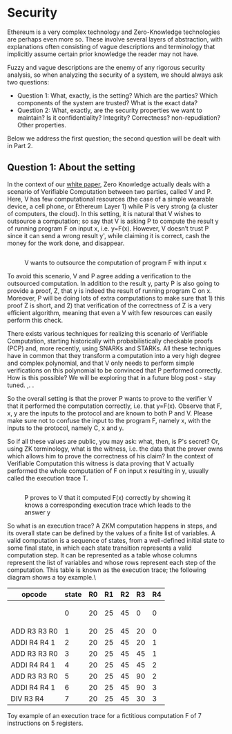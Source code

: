 # Security

Ethereum is a very complex technology and Zero-Knowledge technologies are perhaps even more so. These involve several layers of abstraction, with explanations often consisting of vague descriptions and terminology that implicitly assume certain prior knowledge the reader may not have.

Fuzzy and vague descriptions are the enemy of any rigorous security analysis, so when analyzing the security of a system, we should always ask two questions:

* Question 1: What, exactly, is the setting? Which are the parties? Which components of the system are trusted? What is the exact data?
* Question 2: What, exactly, are the security properties we want to maintain? Is it confidentiality? Integrity? Correctness? non-repudiation? Other properties.

Below we address the first question; the second question will be dealt with in Part 2.

## Question 1: About the setting

In the context of our [white paper](https://zkm.io/whitepaper), Zero Knowledge actually deals with a scenario of Verifiable Computation between two parties, called V and P. Here, V has few computational resources (the case of a simple wearable device, a cell phone, or Ethereum Layer 1) while P is very strong (a cluster of computers, the cloud). In this setting, it is natural that V wishes to outsource a computation; so say that V is asking P to  compute the result y of running program F on input x, i.e. y=F(x). However, V doesn’t trust P since it can send a wrong result y', while claiming it is correct, cash the money for the work done, and disappear.

<figure><img src="https://lh7-us.googleusercontent.com/ODFvKate3xv32MzFJBWnq51TvCitJagEEO82QmK9omRZIRp7M67uGeqZ8TDhHf7CCg0otBdbv6mR3In7qfdnGa6AdKUxoraTjzm-yEl0q45r0jnaaqY-sWFCoXEXhOxDlwvZ5SO6GQC0HGOMPaEu4h8VJ0YlnWS2PeXF8cPB0wlo8qnUm7MUoAW0aUY6tA" alt=""><figcaption><p>V wants to outsource the computation of program F with input x</p></figcaption></figure>

To avoid this scenario, V and P agree adding a verification to the outsourced computation. In addition to the result y, party P is also going to provide a proof, Z, that y is indeed the result of running program C on x. Moreover, P will be doing lots of extra computations to make sure that 1) this proof Z is short, and 2) that verification of the correctness of Z is a very efficient algorithm, meaning that even a V with few resources can easily perform this check.

There exists various techniques for realizing this scenario of Verifiable Computation, starting historically with probabilistically checkable proofs (PCP) and, more recently, using SNARKs and STARKs. All these techniques have in common that they transform a computation into a very high degree and complex polynomial, and that V only needs to perform simple verifications on this polynomial to be convinced that P performed correctly. How is this possible?  We will be exploring that in a future blog post - stay tuned. ,. .

So the overall setting is that the prover P wants to prove to the verifier V that it performed the computation correctly, i.e. that y=F(x). Observe that F, x, y are the inputs to the protocol and are known to both P and V. Please make sure not to confuse the input to the program F, namely x, with the inputs to the protocol, namely C, x and  y.

So if all these values are public, you may ask: what, then, is P's secret? Or, using ZK terminology, what is the witness, i.e. the data that the prover owns which allows him to prove the correctness of his claim? In the context of Verifiable Computation this witness is data proving that V actually performed the whole computation of F on input x resulting in y, usually called the execution trace T.

<figure><img src="https://lh7-us.googleusercontent.com/8kV3H4nAvJV4zwJIwTtcV6DQ4HGwCoY3twfKPSrr9rwsRMJfjYVpFdeMom9IMNkAqmQqJaX9EFStj6ivlYf9BTmSVj4-7LeEya_x4KAFiQP0OjDmw_tbGrOYHs7jHuIEeflA_HjJJXcgnriS8nz9XJdqo4BmEs1t2yEcdU6XnwgjNqrnLOmuQVMcHp5CPw" alt=""><figcaption><p>P proves to V that it computed F(x) correctly by showing it knows a corresponding execution trace which leads to the answer y</p></figcaption></figure>

So what is an execution trace? A ZKM computation happens in steps, and its overall state can be defined by the values of a finite list of variables. A valid computation is a sequence of states, from a well-defined initial state to some final state, in which each state transition represents a valid computation step. It can be represented as a table whose columns represent the list of variables and whose rows represent each step of the computation. This table is known as the execution trace; the following diagram shows a toy example.\


| opcode       | state | R0 | R1 | R2 | R3 | R4 |
| ------------ | ----- | -- | -- | -- | -- | -- |
| <p><br></p>  | 0     | 20 | 25 | 45 | 0  | 0  |
| ADD R3 R3 R0 | 1     | 20 | 25 | 45 | 20 | 0  |
| ADDI R4 R4 1 | 2     | 20 | 25 | 45 | 20 | 1  |
| ADD R3 R3 R0 | 3     | 20 | 25 | 45 | 45 | 1  |
| ADDI R4 R4 1 | 4     | 20 | 25 | 45 | 45 | 2  |
| ADD R3 R3 R0 | 5     | 20 | 25 | 45 | 90 | 2  |
| ADDI R4 R4 1 | 6     | 20 | 25 | 45 | 90 | 3  |
| DIV R3 R4    | 7     | 20 | 25 | 45 | 30 | 3  |

Toy example of an execution trace for a fictitious computation F of 7 instructions on 5 registers.&#x20;
